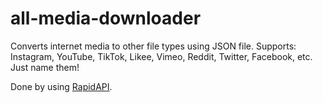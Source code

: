 # all-media-downloader

Converts internet media to other file types using JSON file. Supports: Instagram, YouTube, TikTok, Likee, Vimeo, Reddit, Twitter, Facebook, etc. Just name them! 

Done by using [RapidAPI]([url](https://rapidapi.com/eaidoo015-pj8dZiAnLJJ/api/all-media-downloader)https://rapidapi.com/eaidoo015-pj8dZiAnLJJ/api/all-media-downloader).
